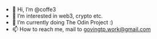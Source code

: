 - 👋 Hi, I’m @coffe3
- 👀 I’m interested in web3, crypto etc.
- 🌱 I’m currently doing The Odin Project :)
- 📫 How to reach me, mail to govingtp.work@gmail.com
